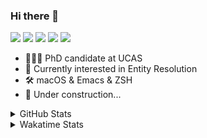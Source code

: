 ### Hi there 👋

[![](https://img.shields.io/badge/-Email-325180?logo=maildotru&logoColor=white&style=flat-square)](mailto://wang@tianshu.me)
[![](https://img.shields.io/badge/-GitHub-black?logo=GitHub&style=flat-square)](https://github.com/tshu-w)
[![](https://img.shields.io/badge/-Telegram-26a5e4?labelColor=fafafa&logo=telegram&style=flat-square)](https://t.me/tshu_w) 
[![](https://img.shields.io/badge/-Twitter-1da1f2?logo=Twitter&logoColor=white&style=flat-square)](https://twitter.com/tshu_w)
[![](https://komarev.com/ghpvc/?username=tshu-w&color=blueviolet&style=flat-square)]()



- 🧑🏻‍🎓 PhD candidate at UCAS
- 🔭 Currently interested in Entity Resolution
- 🛠 macOS & Emacs & ZSH
- 🚧 Under construction...

<details>

<summary>GitHub Stats</summary>

![Tianshu's GitHub stats](https://github-readme-stats.vercel.app/api?username=tshu-w&show_icons=true&theme=buefy&count_private=true)
  
</details>


<details>
  <summary>Wakatime Stats</summary>

  Currently, files accessed by tramp cannot be tracked by wakatime, see https://github.com/wakatime/wakatime-mode/issues/27
  <br>
  
<!--START_SECTION:waka-->
**I'm an Early 🐤** 

```text
🌞 Morning    85 commits     █████░░░░░░░░░░░░░░░░░░░░   20.33% 
🌆 Daytime    165 commits    █████████░░░░░░░░░░░░░░░░   39.47% 
🌃 Evening    157 commits    █████████░░░░░░░░░░░░░░░░   37.56% 
🌙 Night      11 commits     ░░░░░░░░░░░░░░░░░░░░░░░░░   2.63%

```
📅 **I'm Most Productive on Monday** 

```text
Monday       102 commits    ██████░░░░░░░░░░░░░░░░░░░   24.4% 
Tuesday      49 commits     ███░░░░░░░░░░░░░░░░░░░░░░   11.72% 
Wednesday    51 commits     ███░░░░░░░░░░░░░░░░░░░░░░   12.2% 
Thursday     47 commits     ██░░░░░░░░░░░░░░░░░░░░░░░   11.24% 
Friday       36 commits     ██░░░░░░░░░░░░░░░░░░░░░░░   8.61% 
Saturday     100 commits    ██████░░░░░░░░░░░░░░░░░░░   23.92% 
Sunday       33 commits     ██░░░░░░░░░░░░░░░░░░░░░░░   7.89%

```


📊 **This Week I Spent My Time On** 

```text
💬 Programming Languages: 
sh                       19 hrs 35 mins      ████████████████░░░░░░░░░   64.79% 
Emacs Lisp               5 hrs 9 mins        ████░░░░░░░░░░░░░░░░░░░░░   17.03% 
Org                      4 hrs 25 mins       ███░░░░░░░░░░░░░░░░░░░░░░   14.66% 
Python                   31 mins             ░░░░░░░░░░░░░░░░░░░░░░░░░   1.75% 
Bash                     14 mins             ░░░░░░░░░░░░░░░░░░░░░░░░░   0.79%

🔥 Editors: 
Zsh                      19 hrs 35 mins      ████████████████░░░░░░░░░   64.79% 
Emacs                    10 hrs 29 mins      ████████░░░░░░░░░░░░░░░░░   34.7% 
Sublime Text             9 mins              ░░░░░░░░░░░░░░░░░░░░░░░░░   0.5% 
Unknown Editor           0 secs              ░░░░░░░░░░░░░░░░░░░░░░░░░   0.01%

🐱‍💻 Projects: 
entity_resolution        11 hrs 9 mins       █████████░░░░░░░░░░░░░░░░   36.88% 
Terminal                 7 hrs 21 mins       ██████░░░░░░░░░░░░░░░░░░░   24.36% 
emacs                    5 hrs 33 mins       ████░░░░░░░░░░░░░░░░░░░░░   18.37% 
Unknown Project          4 hrs 48 mins       ████░░░░░░░░░░░░░░░░░░░░░   15.93% 
dotfiles                 39 mins             ░░░░░░░░░░░░░░░░░░░░░░░░░   2.18%

💻 Operating System: 
Mac                      17 hrs 3 mins       ██████████████░░░░░░░░░░░   56.41% 
Linux                    13 hrs 10 mins      ███████████░░░░░░░░░░░░░░   43.59%

```

**I Mostly Code in Python** 

```text
Python                   5 repos             ███████░░░░░░░░░░░░░░░░░░   27.78% 
JavaScript               3 repos             ████░░░░░░░░░░░░░░░░░░░░░   16.67% 
HTML                     2 repos             ██░░░░░░░░░░░░░░░░░░░░░░░   11.11% 
Emacs Lisp               2 repos             ██░░░░░░░░░░░░░░░░░░░░░░░   11.11% 
TeX                      2 repos             ██░░░░░░░░░░░░░░░░░░░░░░░   11.11%

```



 Last Updated on 23/06/2021
<!--END_SECTION:waka-->
</details>
